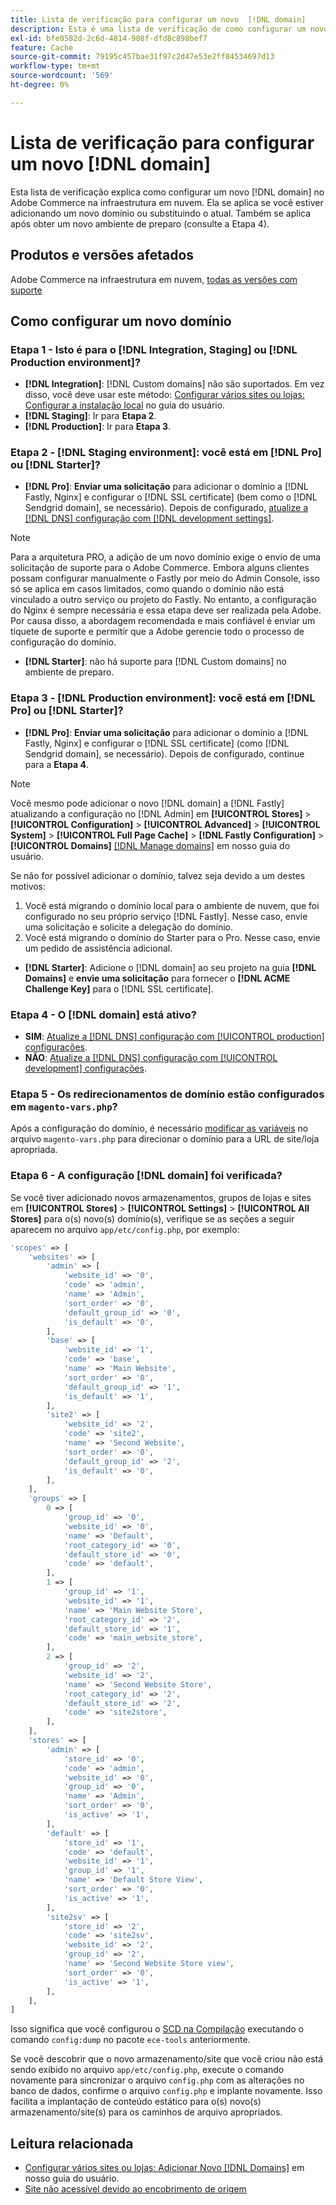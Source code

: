 ```yaml
---
title: Lista de verificação para configurar um novo  [!DNL domain]
description: Esta é uma lista de verificação de como configurar um novo [!DNL domain]  no Adobe Commerce na infraestrutura em nuvem.
exl-id: bfe0582d-2c6d-4814-908f-dfd8c898bef7
feature: Cache
source-git-commit: 79195c457bae31f97c2d47e53e2ff84534697d13
workflow-type: tm+mt
source-wordcount: '569'
ht-degree: 0%

---
```


# Lista de verificação para configurar um novo [!DNL domain]

Esta lista de verificação explica como configurar um novo [!DNL domain] no Adobe Commerce na infraestrutura em nuvem. Ela se aplica se você estiver adicionando um novo domínio ou substituindo o atual. Também se aplica após obter um novo ambiente de preparo (consulte a Etapa 4).

## Produtos e versões afetados

Adobe Commerce na infraestrutura em nuvem, [todas as versões com suporte](https://www.adobe.com/content/dam/cc/en/legal/terms/enterprise/pdfs/Adobe-Commerce-Software-Lifecycle-Policy.pdf)

## Como configurar um novo domínio

### Etapa 1 - Isto é para o [!DNL Integration, Staging] ou [!DNL Production environment]?

* **[!DNL Integration]**: [!DNL Custom domains] não são suportados. Em vez disso, você deve usar este método: [Configurar vários sites ou lojas: Configurar a instalação local](https://experienceleague.adobe.com/docs/commerce-cloud-service/user-guide/configure-store/multiple-sites.html?lang=pt-BR#add-new-domains) no guia do usuário.
* **[!DNL Staging]**: Ir para **Etapa 2**.
* **[!DNL Production]**: Ir para **Etapa 3**.

### Etapa 2 - [!DNL Staging environment]: você está em [!DNL Pro] ou [!DNL Starter]?

* **[!DNL Pro]**: **Enviar uma solicitação** para adicionar o domínio a [!DNL Fastly, Nginx] e configurar o [!DNL SSL certificate] (bem como o [!DNL Sendgrid domain], se necessário). Depois de configurado, [atualize a [!DNL DNS] configuração com [!DNL development settings]](https://experienceleague.adobe.com/docs/commerce-cloud-service/user-guide/cdn/setup-fastly/fastly-configuration.html?lang=pt-BR#update-dns-configuration-with-development-settings).

>[!NOTE]
>
>Para a arquitetura PRO, a adição de um novo domínio exige o envio de uma solicitação de suporte para o Adobe Commerce. Embora alguns clientes possam configurar manualmente o Fastly por meio do Admin Console, isso só se aplica em casos limitados, como quando o domínio não está vinculado a outro serviço ou projeto do Fastly. No entanto, a configuração do Nginx é sempre necessária e essa etapa deve ser realizada pela Adobe. Por causa disso, a abordagem recomendada e mais confiável é enviar um tíquete de suporte e permitir que a Adobe gerencie todo o processo de configuração do domínio.


* **[!DNL Starter]**: não há suporte para [!DNL Custom domains] no ambiente de preparo.

### Etapa 3 - [!DNL Production environment]: você está em [!DNL Pro] ou [!DNL Starter]?

* **[!DNL Pro]**: **Enviar uma solicitação** para adicionar o domínio a [!DNL Fastly, Nginx] e configurar o [!DNL SSL certificate] (como [!DNL Sendgrid domain], se necessário). Depois de configurado, continue para a **Etapa 4**.

>[!NOTE]
>
>Você mesmo pode adicionar o novo [!DNL domain] a [!DNL Fastly] atualizando a configuração no [!DNL Admin] em **[!UICONTROL Stores]** > **[!UICONTROL Configuration]** > **[!UICONTROL Advanced]** > **[!UICONTROL System]** > **[!UICONTROL Full Page Cache]** > **[!DNL Fastly Configuration]** > **[!UICONTROL Domains]** [[!DNL Manage domains]](https://experienceleague.adobe.com/docs/commerce-cloud-service/user-guide/cdn/setup-fastly/fastly-custom-cache-configuration.html?lang=pt-BR#manage-domains) em nosso guia do usuário.
>
>
>Se não for possível adicionar o domínio, talvez seja devido a um destes motivos:
>
>1. Você está migrando o domínio local para o ambiente de nuvem, que foi configurado no seu próprio serviço [!DNL Fastly]. Nesse caso, envie uma solicitação e solicite a delegação do domínio.
>1. Você está migrando o domínio do Starter para o Pro. Nesse caso, envie um pedido de assistência adicional.

* **[!DNL Starter]**: Adicione o [!DNL domain] ao seu projeto na guia **[!DNL Domains]** e **envie uma solicitação** para fornecer o **[!DNL ACME Challenge Key]** para o [!DNL SSL certificate].

### Etapa 4 - O [!DNL domain] está ativo?

* **SIM**: [Atualize a [!DNL DNS] configuração com [!UICONTROL production] configurações](https://experienceleague.adobe.com/docs/commerce-cloud-service/user-guide/launch/checklist.html?lang=pt-BR#update-dns-configuration-with-production-settings).
* **NÃO**: [Atualize a [!DNL DNS] configuração com [!UICONTROL development] configurações](https://experienceleague.adobe.com/docs/commerce-cloud-service/user-guide/cdn/setup-fastly/fastly-configuration.html?lang=pt-BR#update-dns-configuration-with-development-settings).

### Etapa 5 - Os redirecionamentos de domínio estão configurados em `magento-vars.php`?

Após a configuração do domínio, é necessário [modificar as variáveis](https://experienceleague.adobe.com/pt-br/docs/commerce-on-cloud/user-guide/configure-store/multiple-sites#modify-variables) no arquivo `magento-vars.php` para direcionar o domínio para a URL de site/loja apropriada.

### Etapa 6 - A configuração [!DNL domain] foi verificada?

Se você tiver adicionado novos armazenamentos, grupos de lojas e sites em **[!UICONTROL Stores]** > **[!UICONTROL Settings]** > **[!UICONTROL All Stores]** para o(s) novo(s) domínio(s), verifique se as seções a seguir aparecem no arquivo `app/etc/config.php`, por exemplo:

```php
'scopes' => [
    'websites' => [
        'admin' => [
            'website_id' => '0',
            'code' => 'admin',
            'name' => 'Admin',
            'sort_order' => '0',
            'default_group_id' => '0',
            'is_default' => '0',
        ],
        'base' => [
            'website_id' => '1',
            'code' => 'base',
            'name' => 'Main Website',
            'sort_order' => '0',
            'default_group_id' => '1',
            'is_default' => '1',
        ],
        'site2' => [
            'website_id' => '2',
            'code' => 'site2',
            'name' => 'Second Website',
            'sort_order' => '0',
            'default_group_id' => '2',
            'is_default' => '0',
        ],
    ],
    'groups' => [
        0 => [
            'group_id' => '0',
            'website_id' => '0',
            'name' => 'Default',
            'root_category_id' => '0',
            'default_store_id' => '0',
            'code' => 'default',
        ],
        1 => [
            'group_id' => '1',
            'website_id' => '1',
            'name' => 'Main Website Store',
            'root_category_id' => '2',
            'default_store_id' => '1',
            'code' => 'main_website_store',
        ],
        2 => [
            'group_id' => '2',
            'website_id' => '2',
            'name' => 'Second Website Store',
            'root_category_id' => '2',
            'default_store_id' => '2',
            'code' => 'site2store',
        ],
    ],
    'stores' => [
        'admin' => [
            'store_id' => '0',
            'code' => 'admin',
            'website_id' => '0',
            'group_id' => '0',
            'name' => 'Admin',
            'sort_order' => '0',
            'is_active' => '1',
        ],
        'default' => [
            'store_id' => '1',
            'code' => 'default',
            'website_id' => '1',
            'group_id' => '1',
            'name' => 'Default Store View',
            'sort_order' => '0',
            'is_active' => '1',
        ],
        'site2sv' => [
            'store_id' => '2',
            'code' => 'site2sv',
            'website_id' => '2',
            'group_id' => '2',
            'name' => 'Second Website Store view',
            'sort_order' => '0',
            'is_active' => '1',
        ],
    ],
]
```

Isso significa que você configurou o [SCD na Compilação](https://experienceleague.adobe.com/pt-br/docs/commerce-on-cloud/user-guide/develop/deploy/static-content#setting-the-scd-on-build) executando o comando `config:dump` no pacote `ece-tools` anteriormente.

Se você descobrir que o novo armazenamento/site que você criou não está sendo exibido no arquivo `app/etc/config.php`, execute o comando novamente para sincronizar o arquivo `config.php` com as alterações no banco de dados, confirme o arquivo `config.php` e implante novamente. Isso facilita a implantação de conteúdo estático para o(s) novo(s) armazenamento/site(s) para os caminhos de arquivo apropriados.

## Leitura relacionada

* [Configurar vários sites ou lojas: Adicionar Novo [!DNL Domains]](https://experienceleague.adobe.com/docs/commerce-cloud-service/user-guide/configure-store/multiple-sites.html?lang=pt-BR#add-new-domains) em nosso guia do usuário.
* [Site não acessível devido ao encobrimento de origem](https://experienceleague.adobe.com/pt-br/docs/experience-cloud-kcs/kbarticles/ka-26856)
